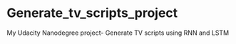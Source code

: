 # Generate_tv_scripts_project
My Udacity Nanodegree project- Generate TV scripts using RNN and LSTM
